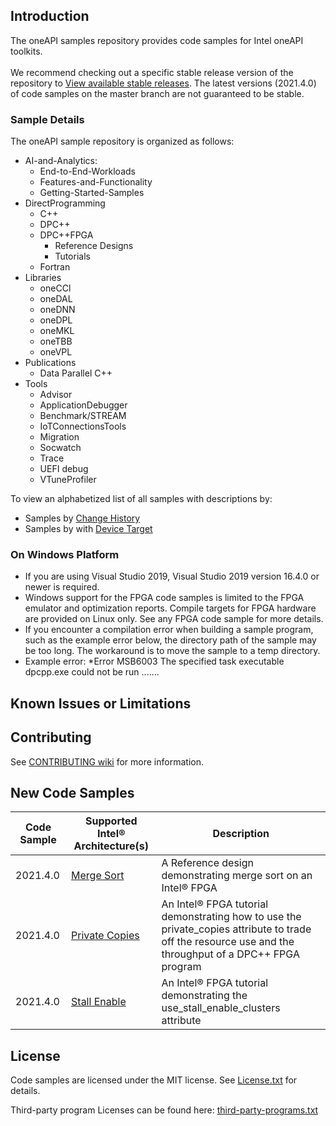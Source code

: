 ## Introduction

The oneAPI samples repository provides code samples for Intel oneAPI toolkits.<br><br>We recommend checking out a specific stable release version of the repository to [View available stable releases](https//github.com/oneapi-src/oneAPI-samples/tags). 
The latest versions (2021.4.0) of code samples on the master branch are not guaranteed to be stable.
 ### Sample Details

The oneAPI sample repository is organized as follows:

* AI-and-Analytics:
  * End-to-End-Workloads
  * Features-and-Functionality
  * Getting-Started-Samples
* DirectProgramming
  * C++
  * DPC++
  * DPC++FPGA
    * Reference Designs
    * Tutorials
  * Fortran
* Libraries
  * oneCCl
  * oneDAL
  * oneDNN
  * oneDPL
  * oneMKL
  * oneTBB
  * oneVPL
* Publications
  * Data Parallel C++
* Tools
  * Advisor
  * ApplicationDebugger
  * Benchmark/STREAM
  * IoTConnectionsTools
  * Migration
  * Socwatch
  * Trace
  * UEFI debug
  * VTuneProfiler

To view an alphabetized list of all samples with descriptions by:
- Samples by [Change History](https://github.com/oneapi-src/oneAPI-samples/CHANGELOGS.md)
- Samples by with [Device Target](https://github.com/oneapi-src/CODESAMPLESLIST.md/)

### On Windows Platform

- If you are using Visual Studio 2019, Visual Studio 2019 version 16.4.0 or newer is required.
- Windows support for the FPGA code samples is limited to the FPGA emulator and optimization reports. Compile targets for FPGA hardware are provided on Linux only. See any FPGA code sample for more details.
- If you encounter a compilation error when building a sample program, such as the example error below, the directory path of the sample may be too long. The workaround is to move the sample to a temp directory.
- Example error: *Error MSB6003 The specified task executable dpcpp.exe could not be run .......

## Known Issues or Limitations

## Contributing

See [CONTRIBUTING wiki](https://github.com/oneapi-src/oneAPI-samples/blob/master/CONTRIBUTING.md) for more information.



## New Code Samples

|Code Sample    |Supported Intel&reg;   Architecture(s)|Description|
 |-----------------------|-------------------------------------------|---------------|
|2021.4.0|[Merge Sort](https://github.com/oneapi-src/oneAPI-samples/tree/masterGA/ReferenceDesigns/merge_sort)|A Reference design demonstrating merge sort on an Intel® FPGA|
|2021.4.0|[Private Copies](https://github.com/oneapi-src/oneAPI-samples/tree/masterGA/Tutorials/Features/private_copies)|An Intel® FPGA tutorial demonstrating how to use the private_copies attribute to trade off the resource use and the throughput of a DPC++ FPGA program|
|2021.4.0|[Stall Enable](https://github.com/oneapi-src/oneAPI-samples/tree/masterGA/Tutorials/Features/stall_enable)|An Intel® FPGA tutorial demonstrating the use_stall_enable_clusters attribute|
## License

Code samples are licensed under the MIT license. See [License.txt](https://github.com/oneapi-src/oneAPI-samples/blob/master/License.txt) for details.

Third-party program Licenses can be found here: [third-party-programs.txt](https://github.com/oneapi-src/oneAPI-samples/blob/master/third-party-programs.txt)